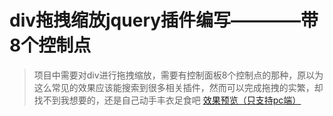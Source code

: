 # div拖拽缩放jquery插件编写————带8个控制点
> 项目中需要对div进行拖拽缩放，需要有控制面板8个控制点的那种，原以为这么常见的效果应该能搜索到很多相关插件，然而可以完成拖拽的实繁，却找不到我想要的，还是自己动手丰衣足食吧
> [效果预览（只支持pc端）](https://timetravelcyn.github.io/CResize/CResize.html)
